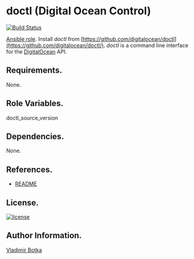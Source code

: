 doctl (Digital Ocean Control)
=============================

[![Build Status](https://travis-ci.org/vbotka/ansible-integrity.svg?branch=master)](https://travis-ci.org/vbotka/ansible-doctl)

[Ansible role](https://galaxy.ansible.com/vbotka/doctl/). Install *doctl* from [https://github.com/digitalocean/doctl](https://github.com/digitalocean/doctl/). *doctl* is a command line interface for the [DigitalOcean](https://www.digitalocean.com/) API.


Requirements.
------------

None.


Role Variables.
--------------

doctl_source_version

Dependencies.
------------

None.

References.
-----------
- [README](https://github.com/digitalocean/doctl/blob/master/README.md)


License.
-------

[![license](https://img.shields.io/badge/license-BSD-red.svg)](https://www.freebsd.org/doc/en/articles/bsdl-gpl/article.html)


Author Information.
------------------

[Vladimir Botka](https://botka.link)
